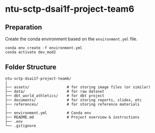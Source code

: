 # ntu-sctp-dsai1f-project-team6
## Preparation

Create the conda environment based on the `environment.yml` file.

```
conda env create -f environment.yml
conda activate dev_mod2
```

## Folder Structure

```
ntu-sctp-dsai1f-project-team6/
│
├── assets/                 # for storing image files (or similar)
├── data/                   # for raw dataset
├── dbt_world_athletics/    # for dbt project
├── documents/              # for storing reports, slides, etc
├── references/             # for storing reference materials
│
├── environment.yml         # Conda env
├── README.md               # Project overview & instructions
├── .env             
└── .gitignore






```
